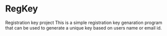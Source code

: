 # RegKey
Registration key project
This is a simple registration key genaration program that can be used to generate a unique key based on users name or email id.
